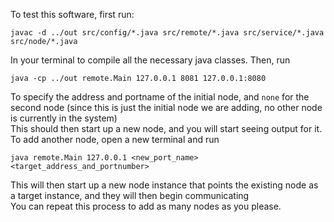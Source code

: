 To test this software, first run:
<br />
```
javac -d ../out src/config/*.java src/remote/*.java src/service/*.java src/node/*.java

```
In your terminal to compile all the necessary java classes. Then, run 
```
java -cp ../out remote.Main 127.0.0.1 8081 127.0.0.1:8080
```
To specify the address and portname of the initial node, and `none` for the second node
(since this is just the initial node we are adding, no other node is currently in the system)
<br />
This should then start up a new node, and you will start seeing output for it. 
<br />
To add another node, open a new terminal and run
```
java remote.Main 127.0.0.1 <new_port_name> <target_address_and_portnumber>
```
This will then start up a new node instance that points the existing node as a target instance,
and they will then begin communicating
<br />
You can repeat this process to add as many nodes as you please. 
